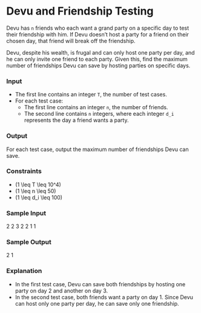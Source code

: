 # Devu and Friendship Testing

Devu has `n` friends who each want a grand party on a specific day to test their friendship with him. If Devu doesn’t host a party for a friend on their chosen day, that friend will break off the friendship. 

Devu, despite his wealth, is frugal and can only host one party per day, and he can only invite one friend to each party. Given this, find the maximum number of friendships Devu can save by hosting parties on specific days.

### Input
- The first line contains an integer `T`, the number of test cases.
- For each test case:
  - The first line contains an integer `n`, the number of friends.
  - The second line contains `n` integers, where each integer `d_i` represents the day a friend wants a party.

### Output
For each test case, output the maximum number of friendships Devu can save.

### Constraints
- \(1 \leq T \leq 10^4\)
- \(1 \leq n \leq 50\)
- \(1 \leq d_i \leq 100\)

### Sample Input

2 2 3 2 2 1 1

### Sample Output

2 1


### Explanation
- In the first test case, Devu can save both friendships by hosting one party on day 2 and another on day 3.
- In the second test case, both friends want a party on day 1. Since Devu can host only one party per day, he can save only one friendship.
